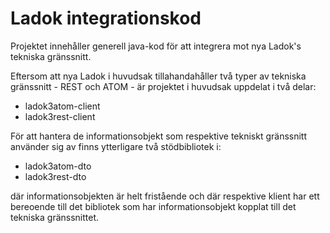# Ladok integrationskod
Projektet innehåller generell java-kod för att integrera mot nya Ladok's tekniska gränssnitt. 

Eftersom att nya Ladok i huvudsak tillahandahåller två typer av tekniska gränssnitt - REST och ATOM - är projektet i huvudsak uppdelat i två delar:

* ladok3atom-client
* ladok3rest-client

För att hantera de informationsobjekt som respektive tekniskt gränssnitt använder sig av finns ytterligare två stödbibliotek i:

* ladok3atom-dto
* ladok3rest-dto

där informationsobjekten är helt fristående och där respektive klient har ett bereoende till det bibliotek som har informationsobjekt kopplat till det tekniska gränssnittet. 